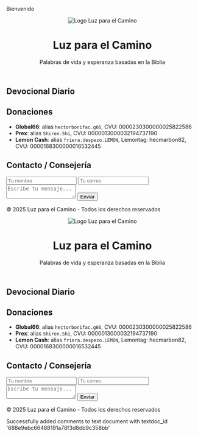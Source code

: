 Bienvenido
<!DOCTYPE html>
<html lang="es">
<head>
  <meta charset="UTF-8">
  <meta name="viewport" content="width=device-width, initial-scale=1.0">
  <meta name="description" content="Luz para el Camino - Devocionales diarios con principios bíblicos para tu vida. Traducción automática e integración para donaciones.">
  <meta name="keywords" content="devocional cristiano, ayuda bíblica, fe, esperanza, luz para el camino">
  <meta name="author" content="Héctor Omar Bonifacio">
  <meta property="og:title" content="Luz para el Camino">
  <meta property="og:description" content="Devocionales diarios automáticos, traducción en varios idiomas, donaciones disponibles.">
  <meta property="og:image" content="assets/logo.png">
  <title>Luz para el Camino</title>
  <link rel="stylesheet" href="style.css">
  <script defer src="script.js"></script>
  <script defer src="devocional.js"></script>
</head>
<body>
  <header>
    <img src="assets/logo.png" alt="Logo Luz para el Camino" class="logo">
    <h1 id="titulo">Luz para el Camino</h1>
    <p id="subtitulo">Palabras de vida y esperanza basadas en la Biblia</p>
  </header>

  <section id="devocional">
    <h2>Devocional Diario</h2>
    <div id="contenido-devocional"></div>
  </section>

  <section id="donaciones">
    <h2>Donaciones</h2>
    <ul>
      <li><strong>Global66</strong>: alias <code>hectorbonifac.g66</code>, CVU: 0000230300000025822586</li>
      <li><strong>Prex</strong>: alias <code>Shiren.Shi</code>, CVU: 0000013000032194737190</li>
      <li><strong>Lemon Cash</strong>: alias <code>friera.despezo.LEMON</code>, Lemontag: hecmarbon82, CVU: 0000168300000016532445</li>
    </ul>
  </section>

  <section id="contacto">
    <h2>Contacto / Consejería</h2>
    <form id="formulario-contacto">
      <input type="text" name="nombre" placeholder="Tu nombre" required>
      <input type="email" name="email" placeholder="Tu correo" required>
      <textarea name="mensaje" placeholder="Escribe tu mensaje..." required></textarea>
      <button type="submit">Enviar</button>
    </form>
    <div id="estado-envio"></div>
  </section>

  <footer>
    <p>&copy; 2025 Luz para el Camino - Todos los derechos reservados</p>
  </footer>
</body>
</html>
<html lang="es">
<head>
  <meta charset="UTF-8">
  <meta name="viewport" content="width=device-width, initial-scale=1.0">
  <meta name="description" content="Luz para el Camino - Devocionales diarios con principios bíblicos para tu vida. Traducción automática e integración para donaciones.">
  <meta name="keywords" content="devocional cristiano, ayuda bíblica, fe, esperanza, luz para el camino">
  <meta name="author" content="Héctor Omar Bonifacio">
  <meta property="og:title" content="Luz para el Camino">
  <meta property="og:description" content="Devocionales diarios automáticos, traducción en varios idiomas, donaciones disponibles.">
  <meta property="og:image" content="assets/logo.png">
  <title>Luz para el Camino</title>
  <link rel="stylesheet" href="style.css">
  <script defer src="script.js"></script>
  <script defer src="devocional.js"></script>
</head>
<body>
  <header>
    <img src="assets/logo.png" alt="Logo Luz para el Camino" class="logo">
    <h1 id="titulo">Luz para el Camino</h1>
    <p id="subtitulo">Palabras de vida y esperanza basadas en la Biblia</p>
  </header>

  <section id="devocional">
    <h2>Devocional Diario</h2>
    <div id="contenido-devocional"></div>
  </section>

  <section id="donaciones">
    <h2>Donaciones</h2>
    <ul>
      <li><strong>Global66</strong>: alias <code>hectorbonifac.g66</code>, CVU: 0000230300000025822586</li>
      <li><strong>Prex</strong>: alias <code>Shiren.Shi</code>, CVU: 0000013000032194737190</li>
      <li><strong>Lemon Cash</strong>: alias <code>friera.despezo.LEMON</code>, Lemontag: hecmarbon82, CVU: 0000168300000016532445</li>
    </ul>
  </section>

  <section id="contacto">
    <h2>Contacto / Consejería</h2>
    <form id="formulario-contacto">
      <input type="text" name="nombre" placeholder="Tu nombre" required>
      <input type="email" name="email" placeholder="Tu correo" required>
      <textarea name="mensaje" placeholder="Escribe tu mensaje..." required></textarea>
      <button type="submit">Enviar</button>
    </form>
    <div id="estado-envio"></div>
  </section>

  <footer>
    <p>&copy; 2025 Luz para el Camino - Todos los derechos reservados</p>
  </footer>
</body>
</html>


Successfully added comments to text document with textdoc_id '688e9ebc66488191a78f3d8db9c358bb'

